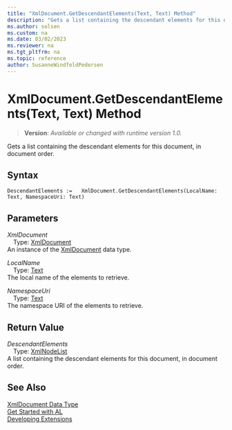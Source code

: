 ```yaml
---
title: "XmlDocument.GetDescendantElements(Text, Text) Method"
description: "Gets a list containing the descendant elements for this document, in document order."
ms.author: solsen
ms.custom: na
ms.date: 03/02/2023
ms.reviewer: na
ms.tgt_pltfrm: na
ms.topic: reference
author: SusanneWindfeldPedersen
---
```

[//]: # (START>DO_NOT_EDIT)
[//]: # (IMPORTANT:Do not edit any of the content between here and the END>DO_NOT_EDIT.)
[//]: # (Any modifications should be made in the .xml files in the ModernDev repo.)
# XmlDocument.GetDescendantElements(Text, Text) Method
> **Version**: _Available or changed with runtime version 1.0._

Gets a list containing the descendant elements for this document, in document order.


## Syntax
```AL
DescendantElements :=   XmlDocument.GetDescendantElements(LocalName: Text, NamespaceUri: Text)
```
## Parameters
*XmlDocument*  
&emsp;Type: [XmlDocument](xmldocument-data-type.md)  
An instance of the [XmlDocument](xmldocument-data-type.md) data type.  

*LocalName*  
&emsp;Type: [Text](../text/text-data-type.md)  
The local name of the elements to retrieve.  

*NamespaceUri*  
&emsp;Type: [Text](../text/text-data-type.md)  
The namespace URI of the elements to retrieve.  


## Return Value
*DescendantElements*  
&emsp;Type: [XmlNodeList](../xmlnodelist/xmlnodelist-data-type.md)  
A list containing the descendant elements for this document, in document order.


[//]: # (IMPORTANT: END>DO_NOT_EDIT)
## See Also
[XmlDocument Data Type](xmldocument-data-type.md)  
[Get Started with AL](../../devenv-get-started.md)  
[Developing Extensions](../../devenv-dev-overview.md)
